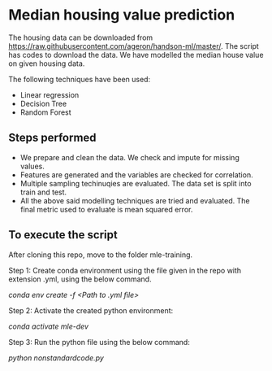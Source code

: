 # Median housing value prediction

The housing data can be downloaded from https://raw.githubusercontent.com/ageron/handson-ml/master/. The script has codes to download the data. We have modelled the median house value on given housing data. 

The following techniques have been used: 

 - Linear regression
 - Decision Tree
 - Random Forest

## Steps performed
 - We prepare and clean the data. We check and impute for missing values.
 - Features are generated and the variables are checked for correlation.
 - Multiple sampling techinuqies are evaluated. The data set is split into train and test.
 - All the above said modelling techniques are tried and evaluated. The final metric used to evaluate is mean squared error.

## To execute the script

After cloning this repo, move to the folder mle-training.

Step 1: Create conda environment using the file given in the repo with extension .yml, using the below command.

*conda env create -f <Path to .yml file>*

Step 2: Activate the created python environment:

*conda activate mle-dev*

Step 3: Run the python file using the below command:

*python nonstandardcode.py*
